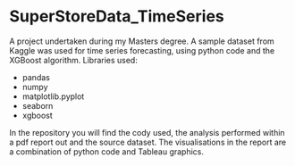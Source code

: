 # SuperStoreData_TimeSeries
A project undertaken during my Masters degree. A sample dataset from Kaggle was used for time series forecasting, using python code and the XGBoost algorithm.
Libraries used:
- pandas
- numpy
- matplotlib.pyplot
- seaborn
- xgboost

In the repository you will find the cody used, the analysis performed within a pdf report out and the source dataset. The visualisations in the report are a combination of python code and Tableau graphics.
